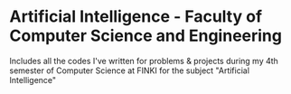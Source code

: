 # Artificial Intelligence - Faculty of Computer Science and Engineering
Includes all the codes I've written for problems &amp; projects during my 4th semester of Computer Science at FINKI for the subject "Artificial Intelligence"
